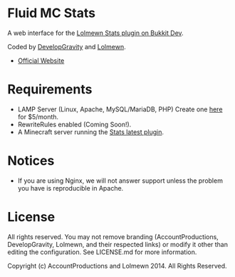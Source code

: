 # Fluid MC Stats

A web interface for the [Lolmewn Stats plugin on Bukkit Dev](http://accpro.ws/ILBg2).

Coded by [DevelopGravity](http://developgravity.com) and [Lolmewn](http://accpro.ws/R2CMf).

- [Official Website](http://developgravity.com/projects/fluid-mc-stats/)

# Requirements

- LAMP Server (Linux, Apache, MySQL/MariaDB, PHP) Create one [here](http://accpro.ws/-CP5d) for $5/month.
- RewriteRules enabled (Coming Soon!).
- A Minecraft server running the [Stats latest plugin](http://accpro.ws/ILBg2).

# Notices

- If you are using Nginx, we will not answer support unless the problem you have is reproducible in Apache.

# License

All rights reserved. You may not remove branding (AccountProductions, DevelopGravity, Lolmewn, and their respected links) or modify it other than editing the configuration. See LICENSE.md for more information.


Copyright (c) AccountProductions and Lolmewn 2014. All Rights Reserved.